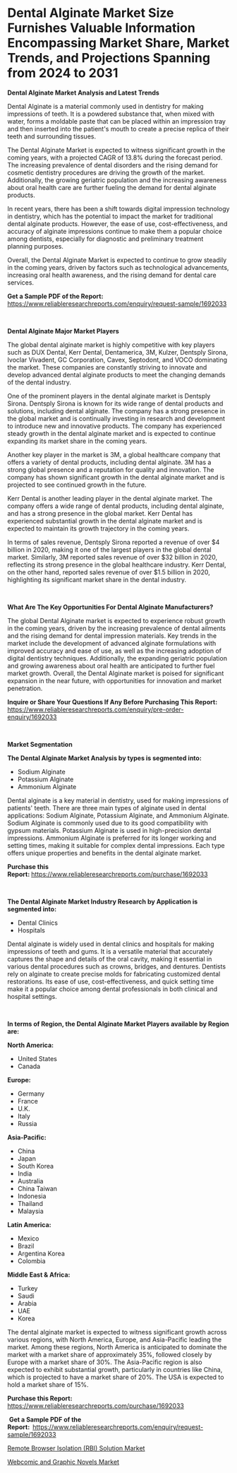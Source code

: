 <p><h1>Dental Alginate Market Size Furnishes Valuable Information Encompassing Market Share, Market Trends, and Projections Spanning from 2024 to 2031</h1></p><p><strong>Dental Alginate Market Analysis and Latest Trends</strong></p>
<p><p>Dental Alginate is a material commonly used in dentistry for making impressions of teeth. It is a powdered substance that, when mixed with water, forms a moldable paste that can be placed within an impression tray and then inserted into the patient's mouth to create a precise replica of their teeth and surrounding tissues.</p><p>The Dental Alginate Market is expected to witness significant growth in the coming years, with a projected CAGR of 13.8% during the forecast period. The increasing prevalence of dental disorders and the rising demand for cosmetic dentistry procedures are driving the growth of the market. Additionally, the growing geriatric population and the increasing awareness about oral health care are further fueling the demand for dental alginate products.</p><p>In recent years, there has been a shift towards digital impression technology in dentistry, which has the potential to impact the market for traditional dental alginate products. However, the ease of use, cost-effectiveness, and accuracy of alginate impressions continue to make them a popular choice among dentists, especially for diagnostic and preliminary treatment planning purposes.</p><p>Overall, the Dental Alginate Market is expected to continue to grow steadily in the coming years, driven by factors such as technological advancements, increasing oral health awareness, and the rising demand for dental care services.</p></p>
<p><strong>Get a Sample PDF of the Report:&nbsp;</strong> <a href="https://www.reliableresearchreports.com/enquiry/request-sample/1692033">https://www.reliableresearchreports.com/enquiry/request-sample/1692033</a></p>
<p>&nbsp;</p>
<p><strong>Dental Alginate Major Market Players</strong></p>
<p><p>The global dental alginate market is highly competitive with key players such as DUX Dental, Kerr Dental, Dentamerica, 3M, Kulzer, Dentsply Sirona, Ivoclar Vivadent, GC Corporation, Cavex, Septodont, and VOCO dominating the market. These companies are constantly striving to innovate and develop advanced dental alginate products to meet the changing demands of the dental industry.</p><p>One of the prominent players in the dental alginate market is Dentsply Sirona. Dentsply Sirona is known for its wide range of dental products and solutions, including dental alginate. The company has a strong presence in the global market and is continually investing in research and development to introduce new and innovative products. The company has experienced steady growth in the dental alginate market and is expected to continue expanding its market share in the coming years.</p><p>Another key player in the market is 3M, a global healthcare company that offers a variety of dental products, including dental alginate. 3M has a strong global presence and a reputation for quality and innovation. The company has shown significant growth in the dental alginate market and is projected to see continued growth in the future.</p><p>Kerr Dental is another leading player in the dental alginate market. The company offers a wide range of dental products, including dental alginate, and has a strong presence in the global market. Kerr Dental has experienced substantial growth in the dental alginate market and is expected to maintain its growth trajectory in the coming years.</p><p>In terms of sales revenue, Dentsply Sirona reported a revenue of over $4 billion in 2020, making it one of the largest players in the global dental market. Similarly, 3M reported sales revenue of over $32 billion in 2020, reflecting its strong presence in the global healthcare industry. Kerr Dental, on the other hand, reported sales revenue of over $1.5 billion in 2020, highlighting its significant market share in the dental industry.</p></p>
<p>&nbsp;</p>
<p><strong>What Are The Key Opportunities For Dental Alginate Manufacturers?</strong></p>
<p><p>The global Dental Alginate market is expected to experience robust growth in the coming years, driven by the increasing prevalence of dental ailments and the rising demand for dental impression materials. Key trends in the market include the development of advanced alginate formulations with improved accuracy and ease of use, as well as the increasing adoption of digital dentistry techniques. Additionally, the expanding geriatric population and growing awareness about oral health are anticipated to further fuel market growth. Overall, the Dental Alginate market is poised for significant expansion in the near future, with opportunities for innovation and market penetration.</p></p>
<p><strong>Inquire or Share Your Questions If Any Before Purchasing This Report:</strong> <a href="https://www.reliableresearchreports.com/enquiry/pre-order-enquiry/1692033">https://www.reliableresearchreports.com/enquiry/pre-order-enquiry/1692033</a></p>
<p>&nbsp;</p>
<p><strong>Market Segmentation</strong></p>
<p><strong>The Dental Alginate Market Analysis by types is segmented into:</strong></p>
<p><ul><li>Sodium Alginate</li><li>Potassium Alginate</li><li>Ammonium Alginate</li></ul></p>
<p><p>Dental alginate is a key material in dentistry, used for making impressions of patients' teeth. There are three main types of alginate used in dental applications: Sodium Alginate, Potassium Alginate, and Ammonium Alginate. Sodium Alginate is commonly used due to its good compatibility with gypsum materials. Potassium Alginate is used in high-precision dental impressions. Ammonium Alginate is preferred for its longer working and setting times, making it suitable for complex dental impressions. Each type offers unique properties and benefits in the dental alginate market.</p></p>
<p><strong>Purchase this Report:&nbsp;</strong><a href="https://www.reliableresearchreports.com/purchase/1692033">https://www.reliableresearchreports.com/purchase/1692033</a></p>
<p>&nbsp;</p>
<p><strong>The Dental Alginate Market Industry Research by Application is segmented into:</strong></p>
<p><ul><li>Dental Clinics</li><li>Hospitals</li></ul></p>
<p><p>Dental alginate is widely used in dental clinics and hospitals for making impressions of teeth and gums. It is a versatile material that accurately captures the shape and details of the oral cavity, making it essential in various dental procedures such as crowns, bridges, and dentures. Dentists rely on alginate to create precise molds for fabricating customized dental restorations. Its ease of use, cost-effectiveness, and quick setting time make it a popular choice among dental professionals in both clinical and hospital settings.</p></p>
<p>&nbsp;</p>
<p><strong>In terms of Region, the Dental Alginate Market Players available by Region are:</strong></p>
<p>
    <p> <strong> North America: </strong>
        <ul>
            <li>United States</li>
            <li>Canada</li>
        </ul>
        </p> 
    <p> <strong> Europe: </strong>
        <ul>
            <li>Germany</li>
            <li>France</li>
            <li>U.K.</li>
            <li>Italy</li>
            <li>Russia</li>
        </ul>
        </p> 
    <p> <strong> Asia-Pacific: </strong>
        <ul>
            <li>China</li>
            <li>Japan</li>
            <li>South Korea</li>
            <li>India</li>
            <li>Australia</li>
            <li>China Taiwan</li>
            <li>Indonesia</li>
            <li>Thailand</li>
            <li>Malaysia</li>
        </ul>
        </p> 
    <p> <strong> Latin America: </strong>
        <ul>
            <li>Mexico</li>
            <li>Brazil</li>
            <li>Argentina Korea</li>
            <li>Colombia</li>
        </ul>
        </p> 
    <p> <strong> Middle East & Africa: </strong>
        <ul>
            <li>Turkey</li>
            <li>Saudi</li>
            <li>Arabia</li>
            <li>UAE</li>
            <li>Korea</li>
        </ul>
    </p>
    </p>
<p><p>The dental alginate market is expected to witness significant growth across various regions, with North America, Europe, and Asia-Pacific leading the market. Among these regions, North America is anticipated to dominate the market with a market share of approximately 35%, followed closely by Europe with a market share of 30%. The Asia-Pacific region is also expected to exhibit substantial growth, particularly in countries like China, which is projected to have a market share of 20%. The USA is expected to hold a market share of 15%.</p></p>
<p><strong>Purchase this Report: </strong><a href="https://www.reliableresearchreports.com/purchase/1692033">https://www.reliableresearchreports.com/purchase/1692033</a></p>
<p>&nbsp;<strong>Get a Sample PDF of the Report:&nbsp;&nbsp;</strong><a href="https://www.reliableresearchreports.com/enquiry/request-sample/1692033">https://www.reliableresearchreports.com/enquiry/request-sample/1692033</a></p>
<p><strong></strong></p>
<p><p><a href="https://issuu.com/reportprime-2/docs/remote-browser-isolation-rbi-solution-market-size-">Remote Browser Isolation (RBI) Solution Market</a></p><p><a href="https://issuu.com/reportprime-2/docs/webcomic-and-graphic-novels-market-size-2030.pptx">Webcomic and Graphic Novels Market</a></p></p>